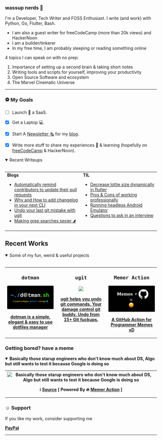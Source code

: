 

<!-- <img align="left" src="https://gist.github.com/Bhupesh-V/0246a3f681d2533d21efb1206d1ba9d4/raw/af7d53bfdbf30f725ef7ade206200086820739fd/AboutMe.gif" height="100px"> -->
<div>
  <h3>wassup nerds 🖖</h3>
  <p>I'm a Developer, Tech Writer and FOSS Enthusiast. I write (and work) with Python, Go, Flutter, Bash.</p>
  <p>
  <ul>
    <li>I am also a guest writer for freeCodeCamp (more than 20k views) and HackerNoon </li>
    <li>I am a builder/tinkerer</li>
    <li>In my free time, I am probably sleeping or reading something online</li>
  </ul>
  
4 topics I can speak on with no prep:

<ol>
<li>Importance of setting up a second brain & taking short notes</li>
<li>Writing tools and scripts for yourself, improving your productivity</li>
<li>Open Source Software and ecosystem</li>
<li>The Marvel Cinematic Universe</li>
<ol>
</p>

</div>


---
### ⚽ My Goals 

- [ ] Launch 🚀 a SaaS.
- [x] Get a Laptop 💻.
- [x] Start A [Newsletter 🗞️](https://buttondown.email/bhupesh/archive) for my [blog](https://bhupesh-v.github.io).
- [x] Write more stuff to share my experiences 🤔 & learning (hopefully on [freeCodeCamp](https://www.freecodecamp.org/news/author/bhupesh/) & HackerNoon).



<details open>
  <summary>Recent Writeups <br><br></summary>
  <table>
    <tr>
      <td valign="top" width="50%"><b>Blogs</b>
          <ul>
<li><a title="So from my short professional experience, I have realised that if you are working with a small team of individuals a lot of folks end-up authoring multiple pull-requests across X different repositories in an organisation which sometimes leads to managing multiple feature PRs at a time." href="https://bhupesh.me//automatically-remind-contributors-to-update-pull-request">Automatically remind contributors to update their pull requests</a></li><li><a title="Your CLI application might be good but its not great, you know what would be great. If it had release notes shipped with it. I mean seriously you have" href="https://bhupesh.me//why-how-add-changelog-in-your-next-cli">Why and How to add changelog in your next CLI</a></li><li><a title="So I have been working on this little tool called ugit (and was finally able to release a stable version), the goal is to make it easier for beginner to intermediate git users to undo their last (accidental) git command. Because we are not perfect and commit mistakes." href="https://bhupesh.me//undo-your-last-git-mistake-with-ugit">Undo your last git mistake with ugit</a></li><li><a title="grep is a life-saver for many but it is not so good with terminal UX, in this short tutorial I share some tips that can help make your grep experience a bit more pleasant!" href="https://bhupesh.me//making-grep-searches-sexier">Making grep searches sexier 🌶️</a></li><td valign="top" width="50%"><b>TIL</b>
<ul><li><a href="https://bhupesh.gitbook.io/notes/flutter/decrease-lottie-size-dynamically">Decrease lottie size dynamically in flutter</a></li><li><a href="https://bhupesh.gitbook.io/notes/career/pros-and-cons-of-working-professionally">Pros & Cons of working professionally</a></li><li><a href="https://bhupesh.gitbook.io/notes/iscellaneous/running-headless-android-emulator">Running headless Android Emulator</a></li><li><a href="https://bhupesh.gitbook.io/notes/career/question-to-ask-interview">Questions to ask in an interview</a></li></ul></td></tr></table></details>

## Recent Works
<details open>
  <summary>Some of my fun, weird & useful projects <br><br></summary>
  <table>
    <tr>
      <td valign="top" width="33%"><samp><h3 align="center">dotman</h3></samp>
        <p align="center">
        <a href="https://github.com/Bhupesh-V/dotman">
           <img align="center" src="https://github.com/Bhupesh-V/dotman/blob/master/assets/dotman-logo.png" width="200"><br><br>
          <b> dotman is a simple, elegant  &amp;  easy to use dotfiles manager</b>
        </a>
        </p>
      </td>
      <td valign="top" width="33%"><samp><h3 align="center">ugit</h3></samp>
        <p align="center">
        <a href="https://github.com/Bhupesh-V/ugit">
          <img align="center" src="https://user-images.githubusercontent.com/34342551/115037937-a608d800-9eec-11eb-88a9-252da7d6f507.png" width="100"><br><br>
          <b>ugit helps you undo git commands. Your damage control git buddy. Undo from 15+ Git fuckups.</b>
        </a>
        </p>
      </td>
      <td valign="top" width="33%"><samp><h3 align="center">Memer Action</h3></samp>
        <p align="center">
          <a href="https://github.com/Bhupesh-V/memer-action">
             <img align="center" src="https://github.com/Bhupesh-V/memer-action/blob/master/images/header.png?raw=true" width="178"><br><br>
             <b>A GitHub Action for Programmer Memes xD</b>
           </a>
        </p>
      </td>
    </tr>
  </table>
</details>


### Getting bored? have a meme 

<details open><summary><b>Basically those starup engineers who don't know much about DS, Algo but still wants to test it because Google is doing so</b></summary>

<table>
<tr>
<th valign="top" width="50%">
<img title="Memes here update every 24hrs, come back tommorrow for new meme ;)" alt="Basically those starup engineers who don't know much about DS, Algo but still wants to test it because Google is doing so" src="https://i.redd.it/tlzbe4822rp81.jpg" height="50%"><br>
<p><strong>ℹ️ <a href="https://www.reddit.com/r/ProgrammerHumor/comments/totxgm/basically_those_starup_engineers_who_dont_know/">Source</a> [ Powered By 🔥 <a href="https://github.com/Bhupesh-V/memer-action">Memer Action</a> ]</strong></p>
</th>
</tr>
</table>
</details>
</ul></td>

### ☺️ Support
If you like my work, consider supporting me

[**PayPal**](https://paypal.me/BhupeshVarshney)

---
